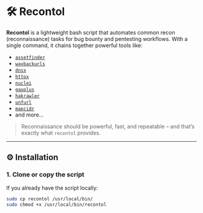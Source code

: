 # 🛠️ Recontol

**Recontol** is a lightweight bash script that automates common recon (reconnaissance) tasks for bug bounty and pentesting workflows. With a single command, it chains together powerful tools like:

- [`assetfinder`](https://github.com/tomnomnom/assetfinder)
- [`waybackurls`](https://github.com/tomnomnom/waybackurls)
- [`dnsx`](https://github.com/projectdiscovery/dnsx)
- [`httpx`](https://github.com/projectdiscovery/httpx)
- [`nuclei`](https://github.com/projectdiscovery/nuclei)
- [`gauplus`](https://github.com/bp0lr/gauplus)
- [`hakrawler`](https://github.com/hakluke/hakrawler)
- [`unfurl`](https://github.com/tomnomnom/unfurl)
- [`mapcidr`](https://github.com/projectdiscovery/mapcidr)
- and more...

> Reconnaissance should be powerful, fast, and repeatable – and that’s exactly what `recontol` provides.

---

## ⚙️ Installation

### 1. Clone or copy the script

If you already have the script locally:

```bash
sudo cp recontol /usr/local/bin/
sudo chmod +x /usr/local/bin/recontol

